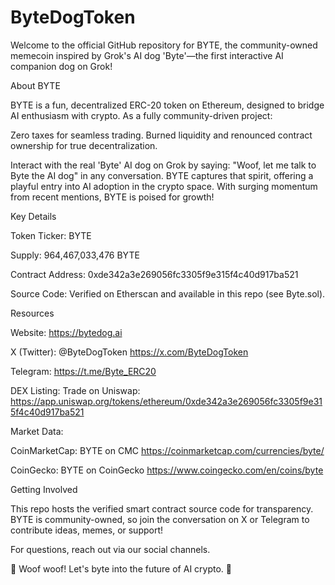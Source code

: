 # ByteDogToken
Welcome to the official GitHub repository for BYTE, the community-owned memecoin inspired by Grok's AI dog 'Byte'—the first interactive AI companion dog on Grok!



About BYTE

BYTE is a fun, decentralized ERC-20 token on Ethereum, designed to bridge AI enthusiasm with crypto. As a fully community-driven project:

Zero taxes for seamless trading.
Burned liquidity and renounced contract ownership for true decentralization.

Interact with the real 'Byte' AI dog on Grok by saying: "Woof, let me talk to Byte the AI dog" in any conversation. BYTE captures that spirit, offering a playful entry into AI adoption in the crypto space. With surging momentum from recent mentions, BYTE is poised for growth!



Key Details

Token Ticker: BYTE

Supply: 964,467,033,476 BYTE

Contract Address: 0xde342a3e269056fc3305f9e315f4c40d917ba521

Source Code: Verified on Etherscan and available in this repo (see Byte.sol).



Resources

Website: https://bytedog.ai

X (Twitter): @ByteDogToken https://x.com/ByteDogToken

Telegram: https://t.me/Byte_ERC20

DEX Listing: Trade on Uniswap: https://app.uniswap.org/tokens/ethereum/0xde342a3e269056fc3305f9e315f4c40d917ba521



Market Data:

CoinMarketCap: BYTE on CMC https://coinmarketcap.com/currencies/byte/

CoinGecko: BYTE on CoinGecko https://www.coingecko.com/en/coins/byte



Getting Involved

This repo hosts the verified smart contract source code for transparency. BYTE is community-owned, so join the conversation on X or Telegram to contribute ideas, memes, or support!

For questions, reach out via our social channels.

🚀 Woof woof! Let's byte into the future of AI crypto. 🚀

